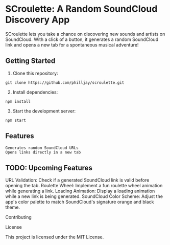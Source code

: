 # SCroulette: A Random SoundCloud Discovery App

SCroulette lets you take a chance on discovering new sounds and artists on SoundCloud. With a click of a button, it generates a random SoundCloud link and opens a new tab for a spontaneous musical adventure!

## Getting Started

1. Clone this repository:

```
git clone https://github.com/philljay/scroulette.git
```

2. Install dependencies:

```
npm install
```

3. Start the development server:

```
npm start
```

## Features

    Generates random SoundCloud URLs
    Opens links directly in a new tab

## TODO: Upcoming Features

URL Validation: Check if a generated SoundCloud link is valid before opening the tab.
Roulette Wheel: Implement a fun roulette wheel animation while generating a link.
Loading Animation: Display a loading animation while a new link is being generated.
SoundCloud Color Scheme: Adjust the app's color palette to match SoundCloud's signature orange and black theme.

Contributing

License

This project is licensed under the MIT License.
